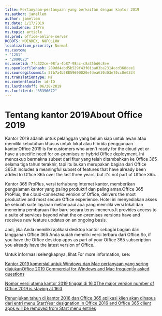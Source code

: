 ```yaml
---
title: Pertanyaan-pertanyaan yang berkaitan dengan kantor 2019
ms.author: janellem
author: janellem
ms.date: 1/17/2019
ms.audience: ITPro
ms.topic: article
ms.prod: office-online-server
ROBOTS: NOINDEX, NOFOLLOW
localization_priority: Normal
ms.custom:
- "1251"
- "2000023"
ms.assetid: 7fc322ce-08fa-4b87-98ac-c8a35bd6c8ee
ms.openlocfilehash: 289dd4abd5b529f43f01ba03ba2314ecd368dee1
ms.sourcegitcommit: 5fb7a4b28859690020efdea630d03e70cc0e6334
ms.translationtype: MT
ms.contentlocale: id-ID
ms.lasthandoff: 06/28/2019
ms.locfileid: "35356672"
---
```

# <a name="about-office-2019"></a><span data-ttu-id="49f93-102">Tentang kantor 2019</span><span class="sxs-lookup"><span data-stu-id="49f93-102">About Office 2019</span></span>

<span data-ttu-id="49f93-103">Kantor 2019 adalah untuk pelanggan yang belum siap untuk awan atau memiliki kebutuhan khusus untuk lokal atau hibrida penggunaan kantor.</span><span class="sxs-lookup"><span data-stu-id="49f93-103">Office 2019 is for customers who aren't ready for the cloud yet or have a specific need for on-premises or hybrid Office deployment.</span></span> <span data-ttu-id="49f93-104">Ini mencakup bermakna subset dari fitur yang telah ditambahkan ke Office 365 selama tiga tahun terakhir, tapi itu bukan merupakan bagian dari Office 365.</span><span class="sxs-lookup"><span data-stu-id="49f93-104">It includes a meaningful subset of features that have already been added to Office 365 over the last three years, but it's not part of Office 365.</span></span>
  
<span data-ttu-id="49f93-105">Kantor 365 ProPlus, versi terhubung Internet kantor, memberikan pengalaman kantor yang paling produktif dan paling aman.</span><span class="sxs-lookup"><span data-stu-id="49f93-105">Office 365 ProPlus, the cloud-connected version of Office, delivers the most productive and most secure Office experience.</span></span> <span data-ttu-id="49f93-106">Hotel ini menyediakan akses ke sebuah suite layanan melampaui apa yang memiliki versi lokal dan menerima pembaruan fitur baru secara terus-menerus.</span><span class="sxs-lookup"><span data-stu-id="49f93-106">It provides access to a suite of services beyond what the on-premises versions have and receives new feature updates on an ongoing basis.</span></span>
  
<span data-ttu-id="49f93-107">Jadi, jika Anda memiliki aplikasi desktop kantor sebagai bagian dari langganan Office 365 Anda sudah memiliki versi terbaru dari Office.</span><span class="sxs-lookup"><span data-stu-id="49f93-107">So, if you have the Office desktop apps as part of your Office 365 subscription you already have the latest version of Office.</span></span>
  
<span data-ttu-id="49f93-108">Untuk informasi selengkapnya, lihat:</span><span class="sxs-lookup"><span data-stu-id="49f93-108">For more information, see:</span></span>
  
[<span data-ttu-id="49f93-109">Kantor 2019 komersial untuk Windows dan Mac pertanyaan yang sering diajukan</span><span class="sxs-lookup"><span data-stu-id="49f93-109">Office 2019 Commercial for Windows and Mac frequently asked questions</span></span>](https://support.microsoft.com/help/4133312)
  
[<span data-ttu-id="49f93-110">Nomor versi utama kantor 2019 tinggal di 16.0</span><span class="sxs-lookup"><span data-stu-id="49f93-110">The major version number of Office 2019 is staying at 16.0</span></span>](https://docs.microsoft.com/deployoffice/office2019/overview)
  
[<span data-ttu-id="49f93-111">Penunjukan tahun di kantor 2016 dan Office 365 aplikasi klien akan dihapus dari entri menu Start</span><span class="sxs-lookup"><span data-stu-id="49f93-111">Year designation in Office 2016 and Office 365 client apps will be removed from Start menu entries</span></span>](https://support.office.com/article/8fe5e052-76d2-49de-af30-2e84ed3da907?wt.mc_id=Alchemy_ClientDIA)
  
